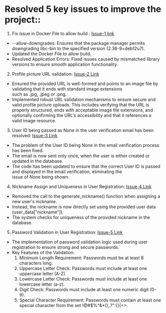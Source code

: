 
  # Resolved 5 key issues to improve the project::

  1.  Fix issue in Docker File to allow build : [Issue-1 link](https://github.com/nisha2110/IS601_final_user_management/issues/1)

  - --allow-downgrades: Ensures that the package manager permits downgrading libc-bin to the specified version (2.36-9+deb12u7).
  - Updated the Docker File to allow build.
  - Resolved Application Errors: Fixed issues caused by mismatched library versions to ensure smooth application functionality.
    
  2. Profile picture URL validation: [Issue-2 Link](https://github.com/nisha2110/IS601_final_user_management/issues/3)

  - Ensured the provided URL is well-formed and points to an image file by validating that it ends with standard image extensions    
    such as .jpg, .jpeg or .png.
  - Implemented robust URL validation mechanisms to ensure secure and valid profile picture uploads. This includes verifying that the 
    URL is properly structured, ends with acceptable image file extensions, and optionally confirming the URL's accessibility and that it references a valid image resource.
    
  3. User ID being passed as None in the user verification email has been resolved: [Issue-3 Link](https://github.com/nisha2110/IS601_final_user_management/issues/5)

  - The problem of the User ID being None in the email verification process has been fixed.
  - The email is now sent only once, when the user is either created or updated in the database.
  - The code has been updated to ensure that the correct User ID is passed and displayed in the email verification, eliminating the  
    issue of None being shown.  
    
  4. Nickname Assign and Uniqueness in User Registration: [Issue-4 Link](https://github.com/nisha2110/IS601_final_user_management/issues/7)

  - Removed the call to the generate_nickname() function when assigning a new user's nickname.
  - Instead, the nickname is now directly set using the provided user data (user_data["nickname"]).
  - The system checks for uniqueness of the provided nickname in the database. 

  5. Password Validation in User Registration: [Issue-5 Link](https://github.com/nisha2110/IS601_final_user_management/issues/9)

  -  The implementation of password validation logic used during user registration to ensure strong and secure passwords.
  - Key Features of the Validation:
    1. Minimum Length Requirement:  Passwords must be at least 8 characters long.
    2. Uppercase Letter Check:  Passwords must include at least one uppercase letter (A-Z).
    3. Lowercase Letter Check: Passwords must include at least one lowercase letter (a-z).
    4. Digit Check: Passwords must include at least one numeric digit (0-9).
    5. Special Character Requirement: Passwords must contain at least one special character from the set !@#$%^&*(),.?":{}|<>.
